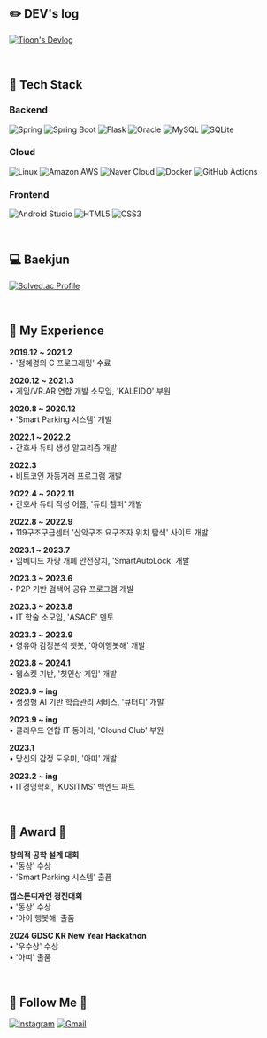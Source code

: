 

## ✏️  DEV's log

[![Tioon's Devlog](https://img.shields.io/badge/Tioon's%20Devlog-FF5722?style=for-the-badge&logo=tistory&logoColor=white)](https://tioon.tistory.com/)

<br>


## 🔨 Tech Stack

### Backend

![Spring](https://img.shields.io/badge/Spring-6DB33F?style=for-the-badge&logo=spring&logoColor=white)
![Spring Boot](https://img.shields.io/badge/Spring%20Boot-6DB33F?style=for-the-badge&logo=spring-boot&logoColor=white)
![Flask](https://img.shields.io/badge/Flask-000000?style=for-the-badge&logo=flask&logoColor=white)
![Oracle](https://img.shields.io/badge/oracle-F80000?style=for-the-badge&logo=oracle&logoColor=white)
![MySQL](https://img.shields.io/badge/mysql-4479A1?style=for-the-badge&logo=mysql&logoColor=white)
![SQLite](https://img.shields.io/badge/SQLite-07405E?style=for-the-badge&logo=sqlite&logoColor=white)

### Cloud

![Linux](https://img.shields.io/badge/linux-FCC624?style=for-the-badge&logo=linux&logoColor=black)
![Amazon AWS](https://img.shields.io/badge/Amazon%20AWS-232F3E?style=for-the-badge&logo=amazon%20aws&logoColor=white)
![Naver Cloud](https://img.shields.io/badge/Naver%20Cloud-03C75A?style=for-the-badge&logo=naver&logoColor=white)
![Docker](https://img.shields.io/badge/Docker-2496ED?style=for-the-badge&logo=docker&logoColor=white)
![GitHub Actions](https://img.shields.io/badge/GitHub%20Actions-2671E5?style=for-the-badge&logo=github-actions&logoColor=white)

### Frontend

![Android Studio](https://img.shields.io/badge/Andoid%20Studio-3DDC84?style=flat-square&logo=android%20studio&logoColor=white)
![HTML5](https://img.shields.io/badge/html5-E34F26?style=flat-square&logo=html5&logoColor=white)
![CSS3](https://img.shields.io/badge/css-1572B6?style=flat-square&logo=css3&logoColor=white)



<br>

## 💻 Baekjun


  [![Solved.ac Profile](http://mazassumnida.wtf/api/v2/generate_badge?boj=tioon74)](https://solved.ac/tioon74/)



<br>



## 📌 My Experience
__2019.12 ~ 2021.2__  
• '정혜경의 C 프로그래밍' 수료

__2020.12 ~ 2021.3__  
• 게임/VR.AR 연합 개발 소모임, 'KALEIDO' 부원

__2020.8 ~ 2020.12__  
• 'Smart Parking 시스템' 개발

__2022.1 ~ 2022.2__  
• 간호사 듀티 생성 알고리즘 개발

__2022.3__  
• 비트코인 자동거래 프로그램 개발  

__2022.4 ~ 2022.11__  
• 간호사 듀티 작성 어플, '듀티 헬퍼' 개발

__2022.8 ~ 2022.9__  
• 119구조구급센터 '산악구조 요구조자 위치 탐색' 사이트 개발 

__2023.1 ~ 2023.7__  
• 임베디드 차량 개폐 안전장치, 'SmartAutoLock' 개발

__2023.3 ~ 2023.6__  
• P2P 기반 검색어 공유 프로그램 개발

__2023.3 ~ 2023.8__  
• IT 학술 소모임, 'ASACE' 멘토

__2023.3 ~ 2023.9__  
• 영유아 감정분석 챗봇, '아이행봇해' 개발 

__2023.8 ~ 2024.1__  
• 웹소켓 기반, '첫인상 게임' 개발 

__2023.9 ~ ing__  
• 생성형 AI 기반 학습관리 서비스, '큐터디' 개발

__2023.9 ~ ing__  
• 클라우드 연합 IT 동아리, 'Clound Club' 부원

__2023.1__  
• 당신의 감정 도우미, '아띠' 개발

__2023.2 ~ ing__  
• IT경영학회, 'KUSITMS' 백엔드 파트 

<br>



## 🏅 Award 🏅

__창의적 공학 설계 대회__    
• '동상' 수상  
• 'Smart Parking 시스템' 출품

__캡스톤디자인 경진대회__  
• '동상' 수상  
• '아이 행봇해' 출품

__2024 GDSC KR New Year Hackathon__  
• '우수상' 수상  
• '아띠' 출품

<br>

## 🌈 Follow Me 🌈

[![Instagram](https://img.shields.io/badge/Instagram-E4405F?style=for-the-badge&logo=instagram&logoColor=white&link=https://instagram.com/ye._.chan9)](https://instagram.com/ye._.chan9)
[![Gmail](https://img.shields.io/badge/Gmail-D14836?style=for-the-badge&logo=gmail&logoColor=white&link=mailto:tioon74@gmail.com)](mailto:tioon74@gmail.com)

